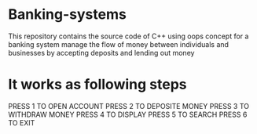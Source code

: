 # Banking-systems
This repository contains the source code of C++ using oops concept  for a banking system manage the flow of money between individuals and businesses by accepting deposits and lending out money
# It works as following steps 
PRESS 1 TO OPEN ACCOUNT
PRESS 2 TO DEPOSITE MONEY 
PRESS 3 TO WITHDRAW MONEY
PRESS 4 TO DISPLAY
PRESS 5 TO SEARCH
PRESS 6 TO EXIT
